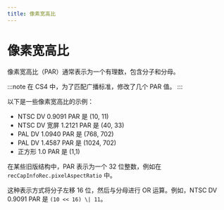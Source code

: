 ```yaml
---
title: 像素宽高比
---
```

# 像素宽高比

像素宽高比（PAR）通常表示为一个有理数，包含分子和分母。

:::note
在 CS4 中，为了匹配广播标准，修改了几个 PAR 值。
:::

以下是一些像素宽高比的示例：

- NTSC DV 0.9091 PAR 是 (10, 11)
- NTSC DV 宽屏 1.2121 PAR 是 (40, 33)
- PAL DV 1.0940 PAR 是 (768, 702)
- PAL DV 1.4587 PAR 是 (1024, 702)
- 正方形 1.0 PAR 是 (1,1)

在某些旧版结构中，PAR 表示为一个 32 位整数，例如在 `recCapInfoRec.pixelAspectRatio` 中。

这种表示方式将分子左移 16 位，然后与分母进行 OR 运算。例如，NTSC DV 0.9091 PAR 是 `(10 << 16) \| 11`。
